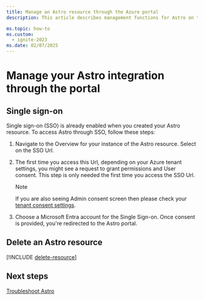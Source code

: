 ```yaml
---
title: Manage an Astro resource through the Azure portal
description: This article describes management functions for Astro on the Azure portal.

ms.topic: how-to
ms.custom:
  - ignite-2023
ms.date: 02/07/2025
---
```


# Manage your Astro  integration through the portal

## Single sign-on

Single sign-on (SSO) is already enabled when you created your Astro  resource. To access Astro through SSO, follow these steps:

1. Navigate to the Overview for your instance of the Astro resource. Select on the SSO Url.

1. The first time you access this Url, depending on your Azure tenant settings, you might see a request to grant permissions and User consent. This step is only needed the first time you access the SSO Url.

   > [!NOTE]
   > If you are also seeing Admin consent screen then please check your [tenant consent settings](/azure/active-directory/manage-apps/configure-user-consent).
   >

1. Choose a Microsoft Entra account for the Single Sign-on. Once consent is provided, you're redirected to the Astro portal.

## Delete an Astro resource

[!INCLUDE [delete-resource](../includes/delete-resource.md)]

## Next steps

[Troubleshoot Astro](troubleshoot.md)
